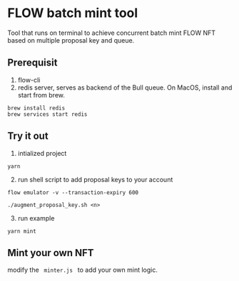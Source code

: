 # FLOW batch mint tool

Tool that runs on terminal to achieve concurrent batch mint FLOW NFT based on multiple proposal key and queue.

## Prerequisit

1. flow-cli
2. redis server, serves as backend of the Bull queue. On MacOS, install and start from brew.

```
brew install redis
brew services start redis
```

## Try it out

1. intialized project

```
yarn
```

2. run shell script to add proposal keys to your account

```
flow emulator -v --transaction-expiry 600

./augment_proposal_key.sh <n>
```

3. run example

```
yarn mint
```

## Mint your own NFT

modify the <code> minter.js </code> to add your own mint logic.
